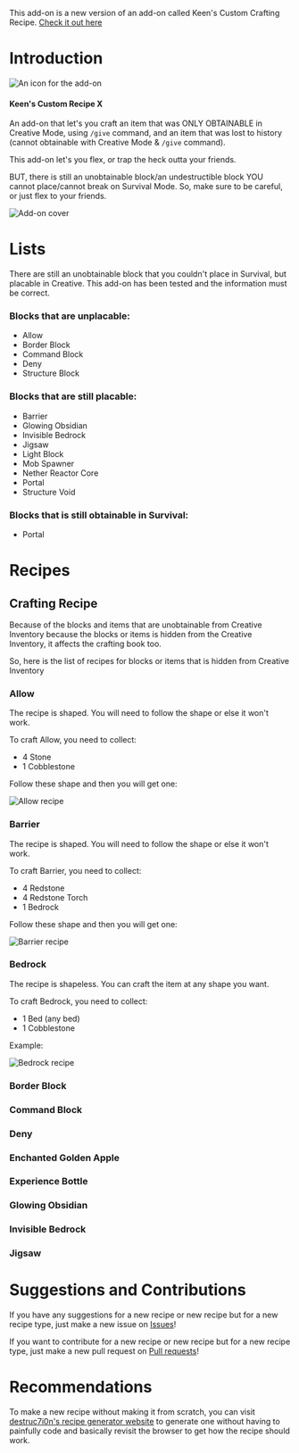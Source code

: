 This add-on is a new version of an add-on called Keen's Custom Crafting Recipe. [Check it out here](https://mcpedl.com/keens-custom-crafting-table-addon/)

# Introduction
![An icon for the add-on](images/PackIcon.png)

#### Keen's Custom Recipe X

An add-on that let's you craft an item that was ONLY OBTAINABLE in Creative Mode, using `/give` command, and an item that was lost to history (cannot obtainable with Creative Mode & `/give` command).

This add-on let's you flex, or trap the heck outta your friends.

BUT, there is still an unobtainable block/an undestructible block YOU cannot place/cannot break on Survival Mode. So, make sure to be careful, or just flex to your friends.

![Add-on cover](images/CoverAddOn.png)
# Lists
There are still an unobtainable block that you couldn't place in Survival, but placable in Creative. This add-on has been tested and the information must be correct.
### Blocks that are unplacable:
- Allow
- Border Block
- Command Block
- Deny
- Structure Block
### Blocks that are still placable:
- Barrier
- Glowing Obsidian
- Invisible Bedrock
- Jigsaw
- Light Block
- Mob Spawner
- Nether Reactor Core
- Portal
- Structure Void
### Blocks that is still obtainable in Survival:
- Portal
# Recipes
## Crafting Recipe
Because of the blocks and items that are unobtainable from Creative Inventory because the blocks or items is hidden from the Creative Inventory, it affects the crafting book too. 

So, here is the list of recipes for blocks or items that is hidden from Creative Inventory
### Allow
The recipe is shaped. You will need to follow the shape or else it won't work.

To craft Allow, you need to collect:
- 4 Stone
- 1 Cobblestone

Follow these shape and then you will get one:

![Allow recipe](images/AllowRecipe.png)
### Barrier
The recipe is shaped. You will need to follow the shape or else it won't work.

To craft Barrier, you need to collect:
- 4 Redstone
- 4 Redstone Torch
- 1 Bedrock

Follow these shape and then you will get one:

![Barrier recipe](images/BarrierRecipe.png)
### Bedrock
The recipe is shapeless. You can craft the item at any shape you want.

To craft Bedrock, you need to collect:
- 1 Bed (any bed)
- 1 Cobblestone

Example:

![Bedrock recipe](images/BedrockRecipe.png)
### Border Block
### Command Block
### Deny
### Enchanted Golden Apple
### Experience Bottle
### Glowing Obsidian
### Invisible Bedrock
### Jigsaw
# Suggestions and Contributions
If you have any suggestions for a new recipe or new recipe but for a new recipe type, just make a new issue on [Issues](https://github.com/keenanyafiqy/CustomRecipeX/issues/new/choose)!

If you want to contribute for a new recipe or new recipe but for a new recipe type, just make a new pull request on [Pull requests](https://github.com/keenanyafiqy/CustomRecipeX/pull)!
# Recommendations
To make a new recipe without making it from scratch, you can visit [destruc7i0n's recipe generator website](https://crafting.thedestruc7i0n.ca) to generate one without having to painfully code and basically revisit the browser to get how the recipe should work.
